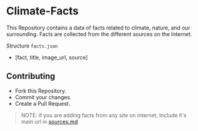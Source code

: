 # Climate-Facts

This Repository contains a data of facts related to climate, nature, and our surrounding.
Facts are collected from the different sources on the Internet.

Structure `facts.json`
- [fact,  title, image_url, source]

## Contributing
- Fork this Repository.
- Commit your changes.
- Create a Pull Request.

> NOTE: if you are adding facts from any site on internet, Include it's main url in [sources.md](./sources.md)